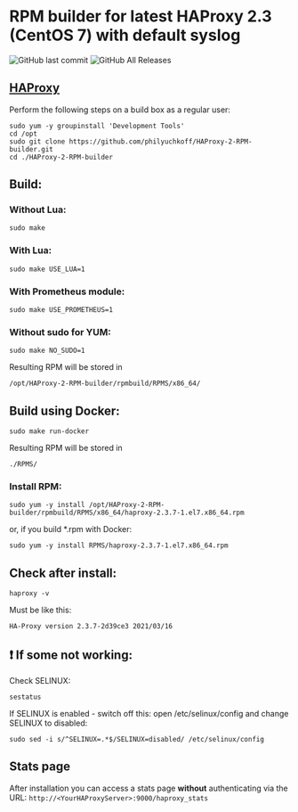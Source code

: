 # RPM builder for latest HAProxy 2.3 (CentOS 7) with default syslog

![GitHub last commit](https://img.shields.io/github/last-commit/philyuchkoff/HAProxy-2-RPM-builder?style=for-the-badge)
![GitHub All Releases](https://img.shields.io/github/downloads/philyuchkoff/HAProxy-2-RPM-builder/total?style=for-the-badge)


## [HAProxy](http://www.haproxy.org/)

Perform the following steps on a build box as a regular user:


    sudo yum -y groupinstall 'Development Tools'
    cd /opt
    sudo git clone https://github.com/philyuchkoff/HAProxy-2-RPM-builder.git
    cd ./HAProxy-2-RPM-builder

## Build:

### Without Lua:

    sudo make
    
### With Lua:

    sudo make USE_LUA=1

### With Prometheus module:

    sudo make USE_PROMETHEUS=1

### Without sudo for YUM:

    sudo make NO_SUDO=1

Resulting RPM will be stored in 

    /opt/HAProxy-2-RPM-builder/rpmbuild/RPMS/x86_64/

## Build using Docker:

    sudo make run-docker

Resulting RPM will be stored in 

    ./RPMS/


### Install RPM:

    sudo yum -y install /opt/HAProxy-2-RPM-builder/rpmbuild/RPMS/x86_64/haproxy-2.3.7-1.el7.x86_64.rpm

or, if you build *.rpm with Docker:

    sudo yum -y install RPMS/haproxy-2.3.7-1.el7.x86_64.rpm 
    

## Check after install:

    haproxy -v

Must be like this:

    HA-Proxy version 2.3.7-2d39ce3 2021/03/16
    

## :exclamation: If some not working:

Check SELINUX:

    sestatus

If SELINUX is enabled  - switch off this: open /etc/selinux/config and change SELINUX to disabled:

    sudo sed -i s/^SELINUX=.*$/SELINUX=disabled/ /etc/selinux/config

## Stats page

After installation you can access a stats page **without** authenticating via the URL: `http://<YourHAProxyServer>:9000/haproxy_stats`
